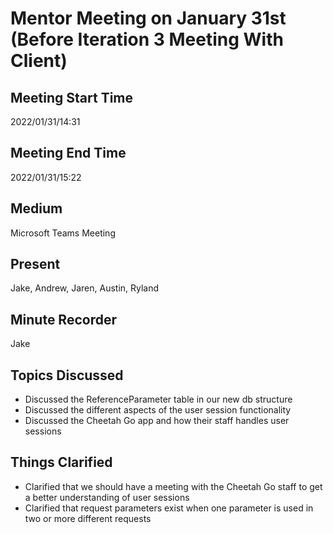 # Mentor Meeting on January 31st (Before Iteration 3 Meeting With Client)
## Meeting Start Time
2022/01/31/14:31

## Meeting End Time
2022/01/31/15:22

## Medium
Microsoft Teams Meeting

## Present
Jake, Andrew, Jaren, Austin, Ryland

## Minute Recorder
Jake

## Topics Discussed
<ul>
    <li>Discussed the ReferenceParameter table in our new db structure
    <li>Discussed the different aspects of the user session functionality
    <li>Discussed the Cheetah Go app and how their staff handles user sessions
</ul>

## Things Clarified
<ul>
    <li>Clarified that we should have a meeting with the Cheetah Go staff to get a better understanding of user sessions
    <li>Clarified that request parameters exist when one parameter is used in two or more different requests
</ul>